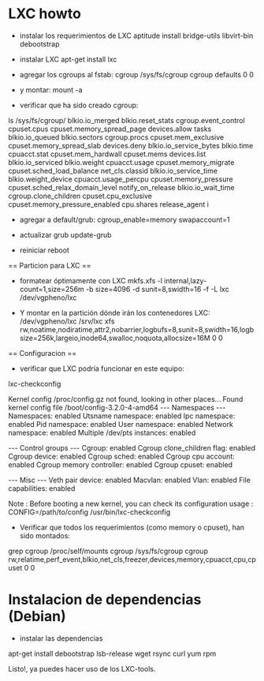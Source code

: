 LXC howto
=========

* instalar los requerimientos de LXC
aptitude install bridge-utils libvirt-bin debootstrap

* instalar LXC
apt-get install lxc

* agregar los cgroups al fstab:
cgroup  /sys/fs/cgroup  cgroup  defaults  0   0

* y montar:
mount -a

* verificar que ha sido creado cgroup:

ls /sys/fs/cgroup/
blkio.io_merged		blkio.reset_stats      cgroup.event_control  cpuset.cpus		     cpuset.memory_spread_page	      devices.allow	 tasks
blkio.io_queued		blkio.sectors	       cgroup.procs	     cpuset.mem_exclusive	     cpuset.memory_spread_slab	      devices.deny
blkio.io_service_bytes	blkio.time	       cpuacct.stat	     cpuset.mem_hardwall	     cpuset.mems		      devices.list
blkio.io_serviced	blkio.weight	       cpuacct.usage	     cpuset.memory_migrate	     cpuset.sched_load_balance	      net_cls.classid
blkio.io_service_time	blkio.weight_device    cpuacct.usage_percpu  cpuset.memory_pressure	     cpuset.sched_relax_domain_level  notify_on_release
blkio.io_wait_time	cgroup.clone_children  cpuset.cpu_exclusive  cpuset.memory_pressure_enabled  cpu.shares			      release_agent
i

* agregar a default/grub:
cgroup_enable=memory swapaccount=1

* actualizar grub
update-grub

* reiniciar
reboot

== Particion para LXC ==

* formatear óptimamente con LXC
mkfs.xfs  -l internal,lazy-count=1,size=256m -b size=4096 -d sunit=8,swidth=16 -f -L lxc /dev/vgpheno/lxc

* Y montar en la partición dónde irán los contenedores LXC:
/dev/vgpheno/lxc /srv/lxc xfs rw,noatime,nodiratime,attr2,nobarrier,logbufs=8,sunit=8,swidth=16,logbsize=256k,largeio,inode64,swalloc,noquota,allocsize=16M 0 0


== Configuracion ==

* verificar que LXC podría funcionar en este equipo:

lxc-checkconfig 

Kernel config /proc/config.gz not found, looking in other places...
Found kernel config file /boot/config-3.2.0-4-amd64
--- Namespaces ---
Namespaces: enabled
Utsname namespace: enabled
Ipc namespace: enabled
Pid namespace: enabled
User namespace: enabled
Network namespace: enabled
Multiple /dev/pts instances: enabled

--- Control groups ---
Cgroup: enabled
Cgroup clone_children flag: enabled
Cgroup device: enabled
Cgroup sched: enabled
Cgroup cpu account: enabled
Cgroup memory controller: enabled
Cgroup cpuset: enabled

--- Misc ---
Veth pair device: enabled
Macvlan: enabled
Vlan: enabled
File capabilities: enabled

Note : Before booting a new kernel, you can check its configuration
usage : CONFIG=/path/to/config /usr/bin/lxc-checkconfig

* Verificar que todos los requerimientos (como memory o cpuset), han sido montados:

grep cgroup /proc/self/mounts
cgroup /sys/fs/cgroup cgroup rw,relatime,perf_event,blkio,net_cls,freezer,devices,memory,cpuacct,cpu,cpuset 0 0

Instalacion de dependencias (Debian)
=====

* instalar las dependencias

apt-get install debootstrap lsb-release wget rsync curl yum rpm

Listo!, ya puedes hacer uso de los LXC-tools.
